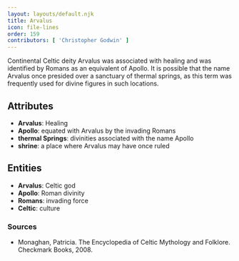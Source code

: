 ```yaml
---
layout: layouts/default.njk
title: Arvalus
icon: file-lines
order: 159
contributors: [ 'Christopher Godwin' ]
---
```

Continental Celtic deity Arvalus was associated with healing and was identified by Romans as an equivalent of Apollo. It is possible that the name Arvalus once presided over a sanctuary of thermal springs, as this term was frequently used for divine figures in such locations.

## Attributes

- **Arvalus**: Healing
- **Apollo**: equated with Arvalus by the invading Romans
- **thermal Springs**: divinities associated with the name Apollo
- **shrine**: a place where Arvalus may have once ruled

## Entities

- **Arvalus**: Celtic god
- **Apollo**: Roman divinity
- **Romans**: invading force
- **Celtic**: culture

### Sources

- Monaghan, Patricia. The Encyclopedia of Celtic Mythology and Folklore. Checkmark Books, 2008.

